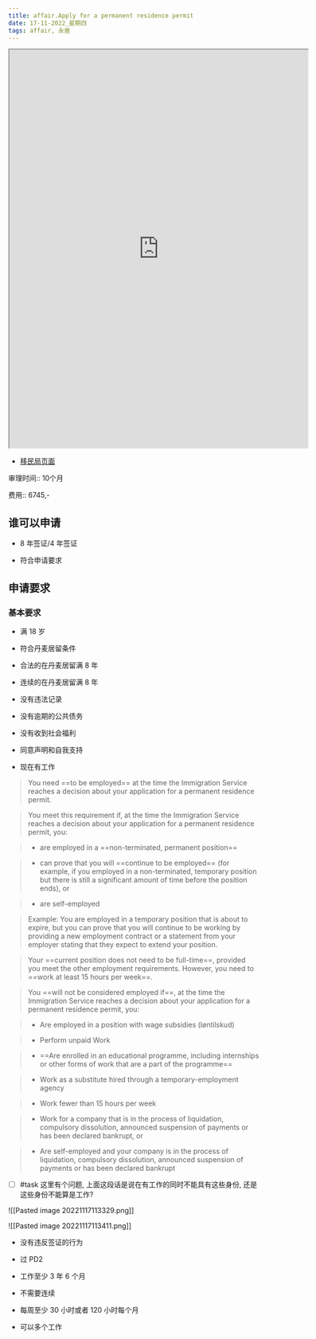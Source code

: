 ```yaml
---
title: affair.Apply for a permanent residence permit
date: 17-11-2022_星期四
tags: affair, 永居
---
```


<iframe 
		border=0 
		height=800
		width=600
		src="https://nyidanmark.dk/en-GB/You-want-to-apply/Permanent-residence-permit/Permanent-residence"></iframe>

- [移民局页面](https://nyidanmark.dk/en-GB/You-want-to-apply/Permanent-residence-permit/Permanent-residence)

审理时间:: 10个月

费用:: 6745,-

## 谁可以申请

- 8 年签证/4 年签证

- 符合申请要求

## 申请要求

### 基本要求

- 满 18 岁

- 符合丹麦居留条件

- 合法的在丹麦居留满 8 年

- 连续的在丹麦居留满 8 年

- 没有违法记录

- 没有逾期的公共债务

- 没有收到社会福利

- 同意声明和自我支持

- 现在有工作

> You need ==to be employed== at the time the Immigration Service reaches a decision about your application for a permanent residence permit.

> You meet this requirement if, at the time the Immigration Service reaches a decision about your application for a permanent residence permit, you:

> - are employed in a ==non-terminated, permanent position==

> - can prove that you will ==continue to be employed== (for example, if you employed in a non-terminated, temporary position but there is still a significant amount of time before the position ends), or

> - are self-employed

> Example: You are employed in a temporary position that is about to expire, but you can prove that you will continue to be working by providing a new employment contract or a statement from your employer stating that they expect to extend your position.

> Your ==current position does not need to be full-time==, provided you meet the other employment requirements. However, you need to ==work at least 15 hours per week==.

> You ==will not be considered employed if==, at the time the Immigration Service reaches a decision about your application for a permanent residence permit, you:

> - Are employed in a position with wage subsidies (løntilskud)

> - Perform unpaid Work

> - ==Are enrolled in an educational programme, including internships or other forms of work that are a part of the programme==

> - Work as a substitute hired through a temporary-employment agency

> - Work fewer than 15 hours per week

> - Work for a company that is in the process of liquidation, compulsory dissolution, announced suspension of payments or has been declared bankrupt, or

> - Are self-employed and your company is in the process of liquidation, compulsory dissolution, announced suspension of payments or has been declared bankrupt

- [ ] #task 这里有个问题, 上面这段话是说在有工作的同时不能具有这些身份, 还是这些身份不能算是工作?

![[Pasted image 20221117113329.png]]

![[Pasted image 20221117113411.png]]

- 没有违反签证的行为

- 过 PD2

- 工作至少 3 年 6 个月

- 不需要连续

- 每周至少 30 小时或者 120 小时每个月

- 可以多个工作